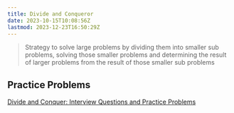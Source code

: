 ```yaml
---
title: Divide and Conqueror
date: 2023-10-15T10:08:56Z
lastmod: 2023-12-23T16:50:29Z
---
```


> Strategy to solve large problems by dividing them into smaller sub problems, solving those smaller problems and determining the result of larger problems from the result of those smaller sub problems

## Practice Problems

[Divide and Conquer: Interview Questions and Practice Problems](https://medium.com/techie-delight/divide-and-conquer-interview-questions-and-practice-problems-8855e45f4200)
